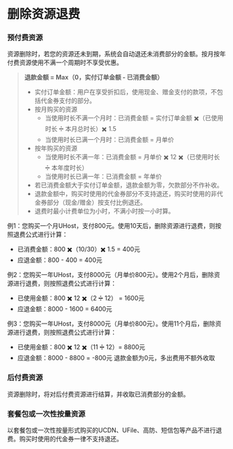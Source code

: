 # 删除资源退费

### 预付费资源 
资源删除时，若您的资源还未到期，系统会自动退还未消费部分的金额。按月按年付费资源使用不满一个周期时不享受优惠。

> **退款金额 = Max（0，实付订单金额 - 已消费金额）**
> * 实付订单金额：用户在享受折扣后，使用现金、赠金支付的款项，不包括代金券支付的部分。
> * 按月购买的资源
>   - 当使用时长不满一个月时：已消费金额 = 实付订单金额 ✖️（已使用时长 ➗ 本月总时长）✖️ 1.5
>   - 当使用时长已满一个月时：已消费金额 = 月单价
> * 按年购买的资源
>   - 当使用时长不满一年：已消费金额 = 月单价 ✖️ 12 ✖️（已使用时长 ➗ 本年度时长）
>   - 当使用时长已满一年：已消费金额 = 年单价
> * 若已消费金额大于实付订单金额，退款金额为零，欠款部分不作补收。 
> * 退款金额中，购买时使用的代金券部分不支持退还，购买时使用的非代金券部分（现金/赠金）按支付比例退还。
> * 退费时最小计费单位为小时，不满小时按一小时算。

例1：您购买一个月UHost，支付800元。使用10天后，删除资源进行退费，则按照退费公式进行计算：
- 已消费金额：800 ✖️（10/30）✖️ 1.5 = 400元
- 应退金额：800 - 400 = 400元

例2：您购买一年UHost，支付8000元（月单价800元）。使用2个月后，删除资源进行退费，则按照退费公式进行计算：
- 已使用金额：800 ✖️ 12 ✖️（2 ➗ 12） = 1600元
- 应退金额：8000 - 1600 = 6400元

例3：您购买一年UHost，支付8000元（月单价800元）。使用11个月后，删除资源进行退费，则按照退费公式进行计算：
- 已使用金额：800 ✖️ 12 ✖️（11 ➗ 12）= 8800元
- 应退金额：8000 - 8800 = -800元 退款金额为0元，多出费用不额外收取

### 后付费资源 
资源删除时，将对后付费资源进行结算，并收取已消费部分的金额。

### 套餐包或一次性按量资源
以套餐包或一次性按量形式购买的UCDN、UFile、高防、短信包等产品不进行退费。购买时使用的代金券一律不支持退还。
